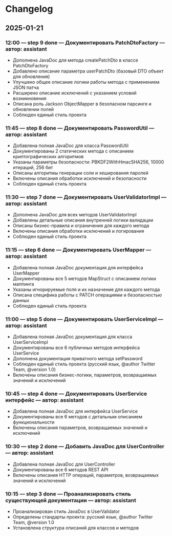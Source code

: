 # Changelog

## 2025-01-21

### 12:00 — step 9 done — Документировать PatchDtoFactory — автор: assistant
- Дополнена JavaDoc для метода createPatchDto в классе PatchDtoFactory
- Добавлено описание параметра userPatchDto (базовый DTO объект для обновления)
- Улучшено общее описание логики работы метода с применением JSON патча
- Расширено описание исключений с указанием условий возникновения
- Описана роль Jackson ObjectMapper в безопасном парсинге и обновлении полей
- Соблюден единый стиль проекта

### 11:45 — step 8 done — Документировать PasswordUtil — автор: assistant
- Добавлена полная JavaDoc для класса PasswordUtil
- Документированы 2 статических метода с описанием криптографических алгоритмов
- Указаны параметры безопасности: PBKDF2WithHmacSHA256, 10000 итераций, 256 бит
- Описаны алгоритмы генерации соли и хеширования паролей
- Включены описания обработки исключений и безопасности
- Соблюден единый стиль проекта

### 11:30 — step 7 done — Документировать UserValidatorImpl — автор: assistant
- Дополнена JavaDoc для всех методов UserValidatorImpl
- Добавлены детальные описания внутренней логики валидации
- Описаны бизнес-правила и ограничения для каждого метода
- Включены описания обработки исключений и логирования
- Соблюден единый стиль проекта

### 11:15 — step 6 done — Документировать UserMapper — автор: assistant
- Добавлена полная JavaDoc документация для интерфейса UserMapper
- Документированы все 5 методов MapStruct с описанием логики маппинга
- Указаны игнорируемые поля и их назначение для каждого метода
- Описана специфика работы с PATCH операциями и безопасностью данных
- Соблюден единый стиль проекта

### 11:00 — step 5 done — Документировать UserServiceImpl — автор: assistant
- Добавлена полная JavaDoc документация для класса UserServiceImpl
- Документированы все 6 публичных методов интерфейса UserService
- Дополнена документация приватного метода setPassword
- Соблюден единый стиль проекта (русский язык, @author Twitter Team, @version 1.0)
- Включены описания бизнес-логики, параметров, возвращаемых значений и исключений

### 10:45 — step 4 done — Документировать UserService интерфейс — автор: assistant
- Добавлена полная JavaDoc для интерфейса UserService
- Документированы все 6 методов с детальным описанием функциональности
- Включены описания параметров, возвращаемых значений и исключений

### 10:30 — step 2 done — Добавить JavaDoc для UserController — автор: assistant
- Добавлена полная JavaDoc для UserController
- Документированы все 6 методов REST API
- Включены описания HTTP операций, параметров, возвращаемых значений и исключений

### 10:15 — step 3 done — Проанализировать стиль существующей документации — автор: assistant
- Проанализирован стиль JavaDoc в UserValidator
- Определены стандарты проекта: русский язык, @author Twitter Team, @version 1.0
- Установлена структура описаний для классов и методов

